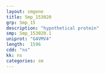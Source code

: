 ```yaml
---
layout: smgene
title: Smp_153020
grp: Smp_15
description: "hypothetical protein"
smp: Smp_153020.1
uniprot: "G4VMV4"
length:  1596
cdd: "ns"
kk: ns
categories: sm
---
```

